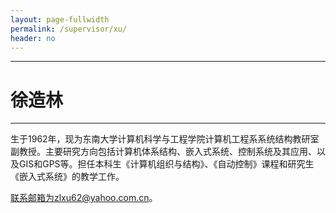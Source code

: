 ```yaml
---
layout: page-fullwidth
permalink: /supervisor/xu/
header: no
---
```







---

# 徐造林

---
生于1962年，现为东南大学计算机科学与工程学院计算机工程系系统结构教研室副教授。主要研究方向包括计算机体系结构、嵌入式系统、控制系统及其应用、以及GIS和GPS等。担任本科生《计算机组织与结构》、《自动控制》课程和研究生《嵌入式系统》的教学工作。

联系邮箱为zlxu62@yahoo.com.cn。


